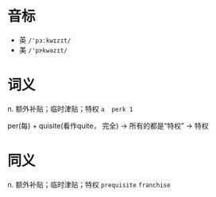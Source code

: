 # 音标

- 英 `/'pɜːkwɪzɪt/`
- 美 `/'pɝkwəzɪt/`

# 词义

n. 额外补贴；临时津贴；特权
`a  perk 1 `



per(每) + quisite(看作quite， 完全) → 所有的都是“特权” → 特权

# 同义

n. 额外补贴；临时津贴；特权
`prequisite` `franchise`

